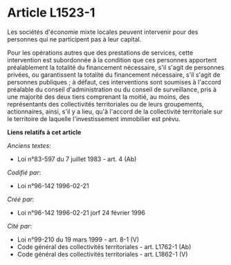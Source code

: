 # Article L1523-1

Les sociétés d'économie mixte locales peuvent intervenir pour des personnes qui ne participent pas à leur capital.

Pour les opérations autres que des prestations de services, cette intervention est subordonnée à la condition que ces
personnes apportent préalablement la totalité du financement nécessaire, s'il s'agit de personnes privées, ou garantissent la
totalité du financement nécessaire, s'il s'agit de personnes publiques ; à défaut, ces interventions sont soumises à l'accord
préalable du conseil d'administration ou du conseil de surveillance, pris à une majorité des deux tiers comprenant la moitié,
au moins, des représentants des collectivités territoriales ou de leurs groupements, actionnaires, ainsi, s'il y a lieu, qu'à
l'accord de la collectivité territoriale sur le territoire de laquelle l'investissement immobilier est prévu.

**Liens relatifs à cet article**

_Anciens textes_:

  - Loi n°83-597 du 7 juillet 1983 - art. 4 (Ab)

_Codifié par_:

  - Loi n°96-142 1996-02-21

_Créé par_:

  - Loi n°96-142 1996-02-21 jorf 24 février 1996

_Cité par_:

  - Loi n°99-210 du 19 mars 1999 - art. 8-1 (V)
  - Code général des collectivités territoriales - art. L1762-1 (Ab)
  - Code général des collectivités territoriales - art. L1862-1 (V)
